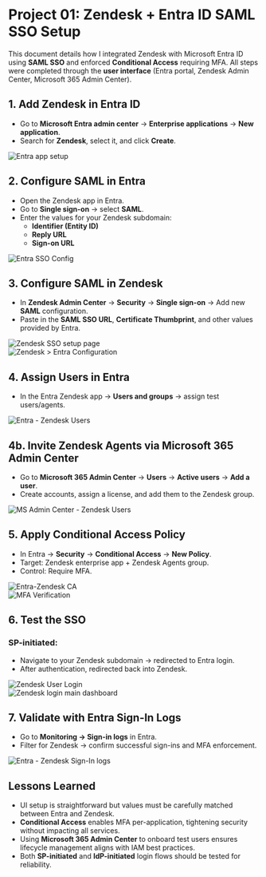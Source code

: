 # Project 01: Zendesk + Entra ID SAML SSO Setup

This document details how I integrated Zendesk with Microsoft Entra ID using **SAML SSO** and enforced **Conditional Access** requiring MFA. All steps were completed through the **user interface** (Entra portal, Zendesk Admin Center, Microsoft 365 Admin Center).

## 1. Add Zendesk in Entra ID
- Go to **Microsoft Entra admin center** → **Enterprise applications** → **New application**.
- Search for **Zendesk**, select it, and click **Create**.

![Entra app setup](../screenshots/Entra%20-%20Zendesk%20app%20setup.png)

## 2. Configure SAML in Entra
- Open the Zendesk app in Entra.
- Go to **Single sign-on** → select **SAML**.
- Enter the values for your Zendesk subdomain:
  - **Identifier (Entity ID)**
  - **Reply URL**
  - **Sign-on URL**

![Entra SSO Config](../Screenshots/Entra-Zendesk%20SSO%20Config.png)

## 3. Configure SAML in Zendesk
- In **Zendesk Admin Center** → **Security** → **Single sign-on** → Add new **SAML** configuration.
- Paste in the **SAML SSO URL**, **Certificate Thumbprint**, and other values provided by Entra.

![Zendesk SSO setup page](../Screenshots/Zendesk%20-%20SSO%20setup%20page.png)  
![Zendesk > Entra Configuration](../Screenshots/Zendesk%20%3E%20Entra%20Configuration.png)

## 4. Assign Users in Entra
- In the Entra Zendesk app → **Users and groups** → assign test users/agents.

![Entra - Zendesk Users](../Screenshots/Entra-Zendesk%20Users.png)

## 4b. Invite Zendesk Agents via Microsoft 365 Admin Center
- Go to **Microsoft 365 Admin Center** → **Users** → **Active users** → **Add a user**.
- Create accounts, assign a license, and add them to the Zendesk group.

![MS Admin Center - Zendesk Users](../Screenshots/MS%20Admin%20center%20-%20Zendesk%20Users.png)

## 5. Apply Conditional Access Policy
- In Entra → **Security** → **Conditional Access** → **New Policy**.
- Target: Zendesk enterprise app + Zendesk Agents group.
- Control: Require MFA.

![Entra-Zendesk CA](../Screenshots/Entra-Zendesk%20CA.png)  
![MFA Verification](../Screenshots/MFA-verification.png)

## 6. Test the SSO
### SP-initiated:
- Navigate to your Zendesk subdomain → redirected to Entra login.
- After authentication, redirected back into Zendesk.

![Zendesk User Login](../Screenshots/Zendesk%20User%20Login.png)  
![Zendesk login main dashboard](../Screenshots/Zendesk%20login%20in%20main%20dashboard.png)

## 7. Validate with Entra Sign-In Logs
- Go to **Monitoring → Sign-in logs** in Entra.
- Filter for Zendesk → confirm successful sign-ins and MFA enforcement.

![Entra - Zendesk Sign-In logs](../Screenshots/Entra%20-%20Zendesk%20Sign-In%20logs.png)

## Lessons Learned
- UI setup is straightforward but values must be carefully matched between Entra and Zendesk.
- **Conditional Access** enables MFA per-application, tightening security without impacting all services.
- Using **Microsoft 365 Admin Center** to onboard test users ensures lifecycle management aligns with IAM best practices.
- Both **SP-initiated** and **IdP-initiated** login flows should be tested for reliability.
